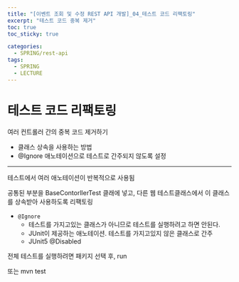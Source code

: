```yaml
---
title: "[이벤트 조회 및 수정 REST API 개발]_04_테스트 코드 리팩토링"
excerpt: "테스트 코드 중복 제거"
toc: true
toc_sticky: true

categories:
  - SPRING/rest-api
tags:
  - SPRING
  - LECTURE
---
```


# 테스트 코드 리팩토링

여러 컨트롤러 간의 중복 코드 제거하기

* 클래스 상속을 사용하는 방법
* @Ignore 애노테이션으로 테스트로 간주되지 않도록 설정

---

테스트에서 여러 애노테이션이 반복적으로 사용됨

공통된 부분을 BaseContorllerTest 클래에 넣고, 다른 웹 테스트클래스에서 이 클래스를 상속받아 사용하도록 리팩토링

* `@Ignore`
  * 테스트를 가지고있는 클래스가 아니므로 테스트를 실행하려고 하면 안된다.
  * JUnit이 제공하는 애노테이션. 테스트를 가지고있지 않은 클래스로 간주
  * JUnit5 @Disabled



전체 테스트를 실행하려면 패키지 선택 후, run

또는 mvn test

